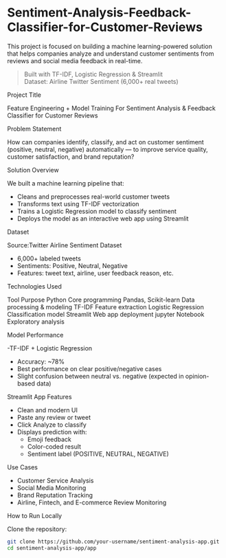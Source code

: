 # Sentiment-Analysis-Feedback-Classifier-for-Customer-Reviews

This project is focused on building a machine learning-powered solution that helps companies analyze and understand customer sentiments from reviews and social media feedback in real-time.

>  Built with TF-IDF, Logistic Regression & Streamlit  
>  Dataset: Airline Twitter Sentiment (6,000+ real tweets)


 Project Title

Feature Engineering + Model Training For Sentiment Analysis & Feedback Classifier for Customer Reviews

Problem Statement

How can companies identify, classify, and act on customer sentiment (positive, neutral, negative) automatically — to improve service quality, customer satisfaction, and brand reputation?

Solution Overview

We built a machine learning pipeline that:

- Cleans and preprocesses real-world customer tweets
- Transforms text using TF-IDF vectorization
- Trains a Logistic Regression model to classify sentiment
- Deploys the model as an interactive web app using Streamlit

Dataset

Source:Twitter Airline Sentiment Dataset  
- 6,000+ labeled tweets
- Sentiments: Positive, Neutral, Negative
- Features: tweet text, airline, user feedback reason, etc.

Technologies Used

 Tool                     Purpose
Python                    Core programming
Pandas, Scikit-learn      Data processing & modeling
TF-IDF                    Feature extraction
Logistic Regression       Classification model
Streamlit                 Web app deployment 
jupyter Notebook          Exploratory analysis 

Model Performance

-TF-IDF + Logistic Regression
- Accuracy: ~78%
- Best performance on clear positive/negative cases
- Slight confusion between neutral vs. negative (expected in opinion-based data)

Streamlit App Features

- Clean and modern UI
- Paste any review or tweet
- Click Analyze to classify
- Displays prediction with:
  - Emoji feedback
  - Color-coded result
  - Sentiment label (POSITIVE, NEUTRAL, NEGATIVE)

 Use Cases

- Customer Service Analysis  
- Social Media Monitoring  
- Brand Reputation Tracking  
- Airline, Fintech, and E-commerce Review Monitoring



 How to Run Locally

 Clone the repository:
   ```bash
   git clone https://github.com/your-username/sentiment-analysis-app.git
   cd sentiment-analysis-app/app
